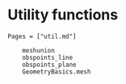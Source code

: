 # Utility functions

```@index
Pages = ["util.md"]
```

```@docs
    meshunion
    obspoints_line
    obspoints_plane
    GeometryBasics.mesh
```
